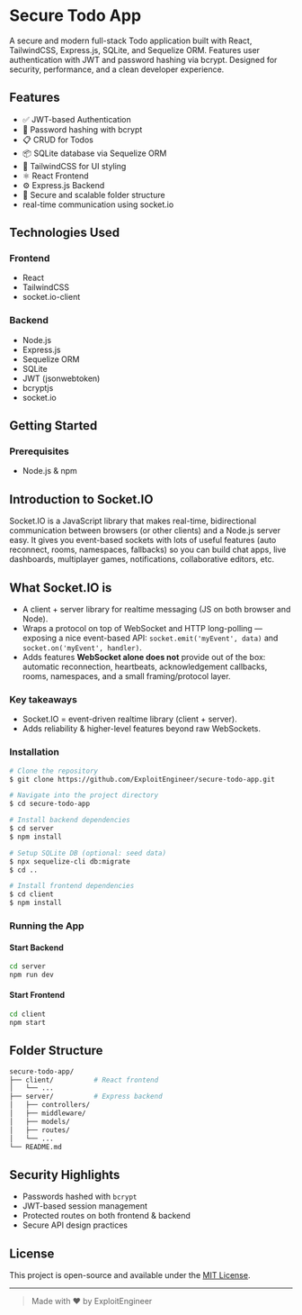 # Secure Todo App

A secure and modern full-stack Todo application built with React, TailwindCSS, Express.js, SQLite, and Sequelize ORM. Features user authentication with JWT and password hashing via bcrypt. Designed for security, performance, and a clean developer experience.

## Features

- ✅ JWT-based Authentication
- 🔐 Password hashing with bcrypt
- 📋 CRUD for Todos
- 📦 SQLite database via Sequelize ORM
- 🎨 TailwindCSS for UI styling
- ⚛️ React Frontend
- ⚙️ Express.js Backend
- 🧪 Secure and scalable folder structure
- real-time communication using socket.io

## Technologies Used

### Frontend

- React
- TailwindCSS
- socket.io-client

### Backend

- Node.js
- Express.js
- Sequelize ORM
- SQLite
- JWT (jsonwebtoken)
- bcryptjs
- socket.io

## Getting Started

### Prerequisites

- Node.js & npm

## Introduction to Socket.IO

Socket.IO is a JavaScript library that makes real-time, bidirectional communication between browsers (or other clients) and a Node.js server easy. It gives you event-based sockets with lots of useful features (auto reconnect, rooms, namespaces, fallbacks) so you can build chat apps, live dashboards, multiplayer games, notifications, collaborative editors, etc.

## What Socket.IO is

- A client + server library for realtime messaging (JS on both browser and Node).
- Wraps a protocol on top of WebSocket and HTTP long-polling — exposing a nice event-based API: `socket.emit('myEvent', data)` and `socket.on('myEvent', handler)`.
- Adds features **WebSocket alone does not** provide out of the box: automatic reconnection, heartbeats, acknowledgement callbacks, rooms, namespaces, and a small framing/protocol layer.

### Key takeaways

- Socket.IO = event-driven realtime library (client + server).
- Adds reliability & higher-level features beyond raw WebSockets.

### Installation

```bash
# Clone the repository
$ git clone https://github.com/ExploitEngineer/secure-todo-app.git

# Navigate into the project directory
$ cd secure-todo-app

# Install backend dependencies
$ cd server
$ npm install

# Setup SQLite DB (optional: seed data)
$ npx sequelize-cli db:migrate
$ cd ..

# Install frontend dependencies
$ cd client
$ npm install
```

### Running the App

#### Start Backend

```bash
cd server
npm run dev
```

#### Start Frontend

```bash
cd client
npm start
```

## Folder Structure

```bash
secure-todo-app/
├── client/          # React frontend
│   └── ...
├── server/          # Express backend
│   ├── controllers/
│   ├── middleware/
│   ├── models/
│   ├── routes/
│   └── ...
└── README.md
```

## Security Highlights

- Passwords hashed with `bcrypt`
- JWT-based session management
- Protected routes on both frontend & backend
- Secure API design practices

## License

This project is open-source and available under the [MIT License](LICENSE).

---

> Made with ❤️ by ExploitEngineer

